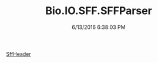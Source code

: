﻿---
title: Bio.IO.SFF.SFFParser
date: 6/13/2016 6:38:03 PM
---

[SffHeader](T-Bio.IO.SFF.SFFParser.SffHeader.html)
